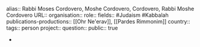alias:: Rabbi Moses Cordovero, Moshe Cordovero, Cordovero, Rabbi Moshe Cordovero
URL::
organisation::
role::
fields:: #Judaism #Kabbalah 
publications-productions:: [[Ohr Ne'erav]], [[Pardes Rimmonim]] 
country::
tags:: person
project::
question::
public:: true

-